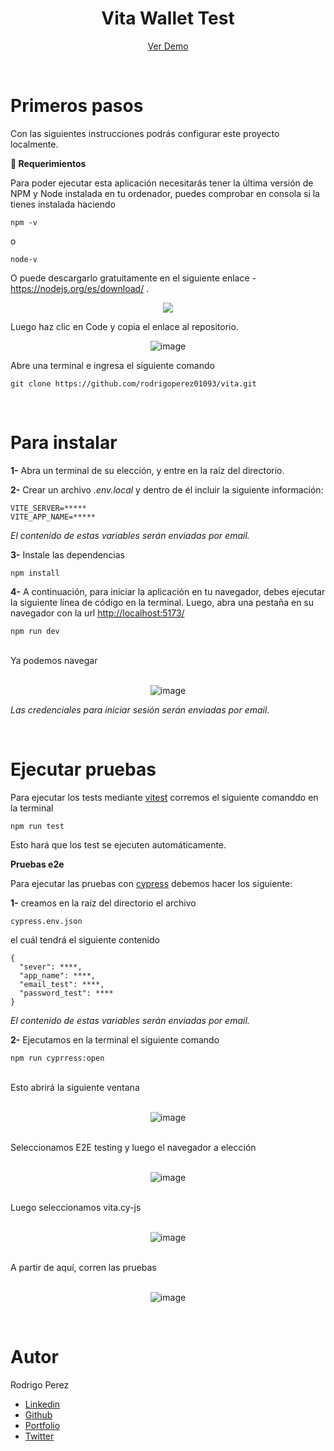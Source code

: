<div align="center">
<h1> Vita Wallet Test </h1>
</div>

<div align="center">

[Ver Demo](https://ephemeral-sable-cf93f1.netlify.app)

</div>
<br>
<h1> Primeros pasos </h1>

Con las siguientes instrucciones podrás configurar este proyecto localmente.

**📑    Requerimientos**

Para poder ejecutar esta aplicación necesitarás tener la última versión de NPM y Node instalada en tu ordenador, puedes comprobar en consola si la tienes instalada haciendo 

```
npm -v
```
o

``` 
node-v
```

O puede descargarlo gratuitamente en el siguiente enlace - <https://nodejs.org/es/download/> .


<div align="center">

![](./Readme/Aspose.Words.ea102fbd-e677-478a-991b-66b51ee3534b.002.png)

</div>

Luego haz clic en Code y copia el enlace al repositorio.

<div align="center">

![image](https://github.com/rodrigoperez01093/vita/assets/118926632/2a196c11-a8b6-4458-9d42-49615e591985)

</div>

 Abre una terminal e ingresa el siguiente comando

 ``` 
git clone https://github.com/rodrigoperez01093/vita.git
```

<br>
<h1>Para instalar </h1>

**1-** Abra un terminal de su elección, y entre en la raíz del directorio.

**2-** Crear un archivo *.env.local* y dentro de él incluir la siguiente información:

 ``` 
VITE_SERVER=*****
VITE_APP_NAME=*****
```

*El contenido de estas variables serán enviadas por email.*

**3-** Instale las dependencias

```
npm install
```

**4-** A continuación, para iniciar la aplicación en tu navegador, debes ejecutar la siguiente línea de código en la terminal. Luego, abra una pestaña en su navegador con la url <http://localhost:5173/>

```
npm run dev
```
<br>
Ya podemos navegar
<br>
<br>

<div align="center">

![image](https://github.com/rodrigoperez01093/vita/assets/118926632/7b824694-9868-490d-ae87-6a2ebc64ae2d)

</div>

*Las credenciales para iniciar sesión serán enviadas por email.*

<br>
<h1>Ejecutar pruebas </h1>

Para ejecutar los tests mediante [vitest](https://vitest.dev/) corremos el siguiente comanddo en la terminal

```
npm run test
```
Esto hará que los test se ejecuten automáticamente.

**Pruebas e2e**

Para ejecutar las pruebas con [cypress](https://www.cypress.io/) debemos hacer los siguiente:

**1-** creamos en la raíz del directorio el archivo

```
cypress.env.json
```
el cuál tendrá el siguiente contenido

```
{
  "sever": ****,
  "app_name": ****,
  "email_test": ****,
  "password_test": ****
}
```
*El contenido de estas variables serán enviadas por email.*

**2-** Ejecutamos en la terminal el siguiente comando

```
npm run cyprress:open
```
<br>
Esto abrirá la siguiente ventana
<br>
<br>
<div align="center">

  ![image](https://github.com/rodrigoperez01093/vita/assets/118926632/8f2441d7-b921-497a-bcef-974aaf233465)

</div>
<br>
Seleccionamos E2E testing y luego el navegador a elección
<br>
<br>
<div align="center">

![image](https://github.com/rodrigoperez01093/vita/assets/118926632/5a22cc9e-541d-4dc1-98ca-aa8565264489)
</div>
<br>
Luego seleccionamos vita.cy-js
<br>
<br>
<div align="center">

  ![image](https://github.com/rodrigoperez01093/vita/assets/118926632/71410769-914c-43ac-90ed-45fb8bb3ca57)

</div>
<br>
A partir de aquí, corren las pruebas
<br>
<br>
<div align="center">
  
![image](https://github.com/rodrigoperez01093/vita/assets/118926632/9170e894-9396-4b27-b2c1-48b62340f983)

</div>

<br>


<h1> Autor </h1>

Rodrigo Perez

- [Linkedin](<https://www.linkedin.com/in/rodrigo-perez-full-stack-developer/>)
- [Github](<https://github.com/rodrigoperez01093>)
- [Portfolio](<https://main--rodrigoperez.netlify.app/>)
- [Twitter](<https://twitter.com/RodriiPerezz>)

